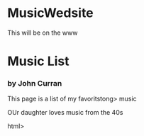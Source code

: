 # MusicWedsite
This will be on the www

<html>

<body>
  <h1>Music List</h1>
  <h3> by John Curran</h3>
  <p>This page is a list of my <storg>favorit</storg>stong> music</p>
  <p> OUr daughter loves music from the 40s</p>
</body>

</html>html>
